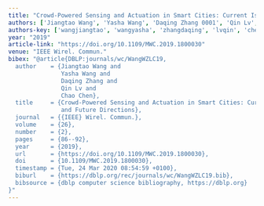 ```yaml
---
title: "Crowd-Powered Sensing and Actuation in Smart Cities: Current Issues and Future Directions"
authors: ['Jiangtao Wang', 'Yasha Wang', 'Daqing Zhang 0001', 'Qin Lv', 'Chao Chen 0004']
authors-key: ['wangjiangtao', 'wangyasha', 'zhangdaqing', 'lvqin', 'chenchao']
year: "2019"
article-link: "https://doi.org/10.1109/MWC.2019.1800030"
venue: "IEEE Wirel. Commun."
bibex: "@article{DBLP:journals/wc/WangWZLC19,
  author    = {Jiangtao Wang and
               Yasha Wang and
               Daqing Zhang and
               Qin Lv and
               Chao Chen},
  title     = {Crowd-Powered Sensing and Actuation in Smart Cities: Current Issues
               and Future Directions},
  journal   = {{IEEE} Wirel. Commun.},
  volume    = {26},
  number    = {2},
  pages     = {86--92},
  year      = {2019},
  url       = {https://doi.org/10.1109/MWC.2019.1800030},
  doi       = {10.1109/MWC.2019.1800030},
  timestamp = {Tue, 24 Mar 2020 08:54:59 +0100},
  biburl    = {https://dblp.org/rec/journals/wc/WangWZLC19.bib},
  bibsource = {dblp computer science bibliography, https://dblp.org}
}"
---
```

